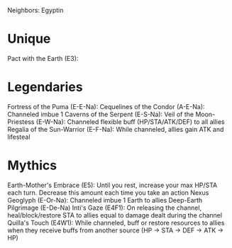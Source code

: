 Neighbors: Egyptin
# Unique
Pact with the Earth (E3):
# Legendaries
Fortress of the Puma (E-E-Na): 
Cequelines of the Condor (A-E-Na): Channeled imbue 1
Caverns of the Serpent (E-S-Na):
Veil of the Moon-Priestess (E-W-Na): Channeled flexible buff (HP/STA/ATK/DEF) to all allies
Regalia of the Sun-Warrior (E-F-Na): While channeled, allies gain ATK and lifesteal
# Mythics
Earth-Mother's Embrace (E5): Until you rest, increase your max HP/STA each turn. Decrease this amount each time you take an action
Nexus Geoglyph (E-Or-Na): Channeled imbue 1 Earth to allies
Deep-Earth Pilgrimage (E-De-Na)
Inti's Gaze (E4F1): On releasing the channel, heal/block/restore STA to allies equal to damage dealt during the channel
Quilla's Touch (E4W1): While channeled, buff or restore resources to allies when they receive buffs from another source (HP -> STA -> DEF -> ATK -> HP)
